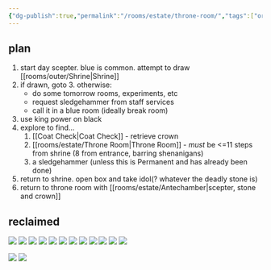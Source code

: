 ```yaml
---
{"dg-publish":true,"permalink":"/rooms/estate/throne-room/","tags":["orindian"]}
---
```


## plan
1. start day scepter. blue is common. attempt to draw [[rooms/outer/Shrine\|Shrine]]
2. if drawn, goto 3. otherwise:
	* do some tomorrow rooms, experiments, etc
	* request sledgehammer from staff services 
	* call it in a blue room (ideally break room)
3. use king power on black
4. explore to find...
	1. [[Coat Check\|Coat Check]] - retrieve crown
	2.  [[rooms/estate/Throne Room\|Throne Room]] - *must* be <=11 steps from shrine (8 from entrance, barring shenanigans)
	3. a sledgehammer (unless this is Permanent and has already been done)
5. return to shrine. open box and take idol(? whatever the deadly stone is)
6. return to throne room with [[rooms/estate/Antechamber\|scepter, stone and crown]]

## reclaimed
![](https://i.imgur.com/R7pn5xv.jpeg)
![](https://i.imgur.com/IfSMcPm.jpeg)
![](https://i.imgur.com/ZhODwNw.jpeg)
![](https://i.imgur.com/0kLPiG7.jpeg)
![](https://i.imgur.com/KZQH3pC.jpeg)
![](https://i.imgur.com/rK9Z9at.jpeg)
![](https://i.imgur.com/H84pR0r.jpeg)
![](https://i.imgur.com/OUygZ2w.jpeg)
![](https://i.imgur.com/4NFDdUn.jpeg)
![](https://i.imgur.com/KcPWPKg.png)
![](https://i.imgur.com/W9Ecccd.png)
![](https://i.imgur.com/HgRGFiH.png)

![](https://i.imgur.com/7HuRPzl.png)
![](https://i.imgur.com/Lxk065z.jpeg)
